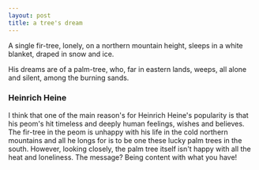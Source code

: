 ```yaml
---
layout: post
title: a tree's dream
---
```


A single fir-tree, lonely,
on a northern mountain height,
sleeps in a white blanket,
draped in snow and ice.

His dreams are of a palm-tree,
who, far in eastern lands,
weeps, all alone and silent,
among the burning sands.

### Heinrich Heine


I think that one of the main reason's for Heinrich Heine's popularity is that his peom's hit timeless and deeply human feelings, wishes and believes. The fir-tree in the peom is unhappy with his life in the cold northern mountains and all he longs for is to be one these lucky palm trees in the south. However, looking closely, the palm tree itself isn't happy with all the heat and loneliness. The message? Being content with what you have!